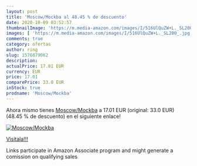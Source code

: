 ```yaml
---
layout: post
title: 'Moscow/Mockba al 48.45 % de descuento'
date: 2020-10-09 03:52:57
thumbnailImage: 'https://m.media-amazon.com/images/I/516UlQuZW+L._SL200_.jpg'
images: [ 'https://m.media-amazon.com/images/I/516UlQuZW+L._SL200_.jpg' ]
comments: true
category: ofertas
author: ring
slug: 1576879062
description:
actualPrice: 17.01 EUR
currency: EUR
price: 17.01
comparePrice: 33.0 EUR
inStock: true
prodname: 'Moscow/Mockba'
---
```


Ahora mismo tienes [Moscow/Mockba](https://www.amazon.it/dp/1576879062/?tag=tolees00-21) a 17.01 EUR (original: 33.0 EUR) (48.45 %  de descuento) en el siguiente enlace!

[![Moscow/Mockba](https://m.media-amazon.com/images/I/516UlQuZW+L._SL200_.jpg)](https://www.amazon.it/dp/1576879062/?tag=tolees00-21)

[Visítala!!!](https://www.amazon.it/dp/1576879062/?tag=tolees00-21)

Links participate in Amazon Associate program and might generate a comission on qualifying sales
